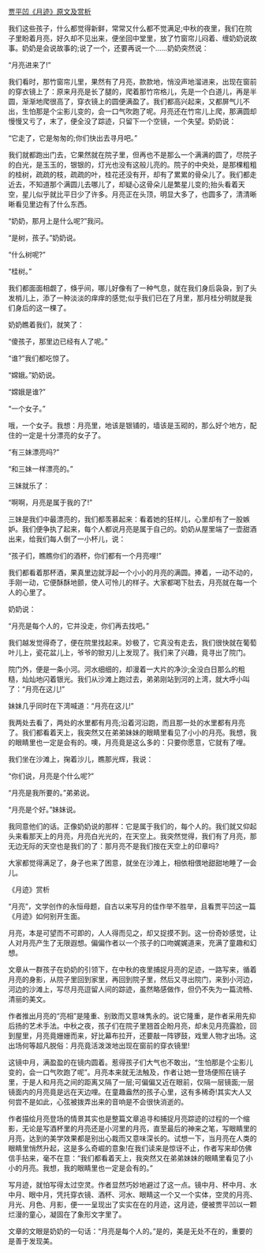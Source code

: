 [贾平凹《月迹》原文及赏析](https://www.vrrw.net/wx/8663.html)

我们这些孩子，什么都觉得新鲜，常常又什么都不觉满足;中秋的夜里，我们在院子里盼着月亮，好久却不见出来，便坐回中堂里，放了竹窗帘儿闷着、缠奶奶说故事。奶奶是会说故事的;说了一个，还要再说一个……奶奶突然说：

“月亮进来了!”

我们看时，那竹窗帘儿里，果然有了月亮，款款地，悄没声地溜进来，出现在窗前的穿衣镜上了：原来月亮是长了腿的，爬着那竹帘格儿，先是一个白道儿，再是半圆，渐渐地爬很高了，穿衣镜上的圆便满盈了。我们都高兴起来，又都屏气儿不出，生怕那是个尘影儿变的，会一口气吹跑了呢。月亮还在竹帘儿上爬，那满圆却慢慢又亏了，末了，便全没了踪迹，只留下一个空镜，一个失望。奶奶说：

“它走了，它是匆匆的;你们快出去寻月吧。”



我们就都跑出门去，它果然就在院子里，但再也不是那么一个满满的圆了，尽院子的白光，是玉玉的，银银的，灯光也没有这般儿亮的。院子的中央处，是那棵粗粗的桂树，疏疏的枝，疏疏的叶，桂花还没有开，却有了累累的骨朵儿了。我们都走近去，不知道那个满圆儿去哪儿了，却疑心这骨朵儿是繁星儿变的;抬头看着天空，星儿似乎就比平日少了许多。月亮正在头顶，明显大多了，也圆多了，清清晰晰看见里边有了什么东西。

“奶奶，那月上是什么呢?”我问。

“是树，孩子。”奶奶说。

“什么树呢?”

“桂树。”

我们都面面相觑了，倏乎间，哪儿好像有了一种气息，就在我们身后袅袅，到了头发梢儿上，添了一种淡淡的痒痒的感觉;似乎我们已在了月里，那月桂分明就是我们身后的这一棵了。

奶奶瞧着我们，就笑了：

“傻孩子，那里边已经有人了呢。”

“谁?”我们都吃惊了。

“嫦娥。”奶奶说。

“嫦娥是谁?”

“一个女子。”

哦，一个女子。我想：月亮里，地该是银铺的，墙该是玉砌的，那么好个地方，配住的一定是十分漂亮的女子了。

“有三妹漂亮吗?”

“和三妹一样漂亮的。”

三妹就乐了：

“啊啊，月亮是属于我的了!”

三妹是我们中最漂亮的，我们都羡慕起来：看着她的狂样儿，心里却有了一股嫉妒。我们便争执了起来，每个人都说月亮是属于自己的。奶奶从屋里端了一壶甜酒出来，给我们每人倒了一小杯儿，说：

“孩子们，瞧瞧你们的酒杯，你们都有一个月亮哩!”

我们都看着那杯酒，果真里边就浮起一个小小的月亮的满圆。捧着，一动不动的，手刚一动，它便酥酥地颤，使人可怜儿的样子。大家都喝下肚去，月亮就在每一个人的心里了。

奶奶说：

“月亮是每个人的，它并没走，你们再去找吧。”

我们越发觉得奇了，便在院里找起来。妙极了，它真没有走去，我们很快就在葡萄叶儿上，瓷花盆儿上，爷爷的锨刃儿上发现了。我们来了兴趣，竟寻出了院门。

院门外，便是一条小河。河水细细的，却漫着一大片的净沙;全没白日那么的粗糙，灿灿地闪着银光。我们从沙滩上跑过去，弟弟刚站到河的上湾，就大呼小叫了：“月亮在这儿!”

妹妹几乎同时在下湾喊道：“月亮在这儿!”

我两处去看了，两处的水里都有月亮;沿着河沿跑，而且那一处的水里都有月亮了。我们都看着天上，我突然又在弟弟妹妹的眼睛里看见了小小的月亮。我想，我的眼睛里也一定是会有的。噢，月亮竟是这么多的：只要你愿意，它就有了哩。

我们坐在沙滩上，掬着沙儿，瞧那光辉，我说：

“你们说，月亮是个什么呢?”

“月亮是我所要的。”弟弟说。

“月亮是个好。”妹妹说。

我同意他们的话。正像奶奶说的那样：它是属于我们的，每个人的。我们就又仰起头来看那天上的月亮，月亮白光光的，在天空上。我突然觉得，我们有了月亮，那无边无际的天空也是我们的了：那月亮不是我们按在天空上的印章吗?

大家都觉得满足了，身子也来了困意，就坐在沙滩上，相依相偎地甜甜地睡了一会儿。

《月迹》赏析

“月亮”，文学创作的永恒母题，自古以来写月的佳作举不胜举，且看贾平凹这一篇《月迹》如何别开生面。

月亮，本是可望而不可即的，人人得而见之，却又捉摸不到。这一份奇妙感觉，让人对月亮产生了无限遐想。偏偏作者以一个孩子的口吻娓娓道来，充满了童趣和幻想。

文章从一群孩子在奶奶的引领下，在中秋的夜里捕捉月亮的足迹，一路写来，循着月亮的身影，从院子里回到家里，再回到院子里，然后又寻出院门，来到小河边，河边的沙滩上，写尽月亮逗留人间的踪迹，虽然略感做作，但仍不失为一篇流畅、清丽的美文。

作者推出月亮的“亮相”是隆重、别致而又意味隽永的。说它隆重，是作者采用先抑后扬的艺术手法。中秋之夜，孩子们在院子里翘首企盼月亮，却未见月亮露脸，回到屋里，月亮竟姗姗而来，好比幕布拉开，还要敲一阵锣鼓，戏里人物才出场。这出场何等超凡脱俗：月亮竟活泼泼地出现在窗前的穿衣镜里!

这镜中月，满盈盈的在镜内圆着。惹得孩子们大气也不敢出，“生怕那是个尘影儿变的，会一口气吹跑了呢”。月亮本来就无法触及，作者让她一登场便照在镜子里，于是人和月亮之间的距离又隔了一层;可偏偏又近在眼前，仅隔一层镜面;一层镜面内的月亮竟是远在天边哩。在童趣盎然的孩子心里，这有多稀奇!其实大人又何尝不是如此，心弦被拨弄出来的音响是不会很快消逝的。

作者描绘月亮登场的情景其实也是整篇文章追寻和捕捉月亮踪迹的过程的一个缩影，无论是写酒杯里的月亮还是小河里的月亮，直至最后的神来之笔，写眼睛里的月亮，达到的美学效果都是别出心裁而又意味深长的。试想一下，当月亮在人类的眼睛里悄然升起，这是多么奇崛的意象!在我们读来是惊讶不止，作者写来却仿佛信手拈来，毫不在意：“我们都看着天上，我突然又在弟弟妹妹的眼睛里看见了小小的月亮。我想，我的眼睛里也一定是会有的。”

写月迹，就怕写得太过空灵。作者显然巧妙地避过了这一点。镜中月、杯中月、水中月、眼中月，凭托穿衣镜、酒杯、河水、眼睛这一个又一个实体，空灵的月亮、月光、月色、月影，便一一呈现出了实实在在的月迹，这月迹，便被贾平凹以一颗烂漫的童心，凝固在了象形文字里了。

文章的文眼是奶奶的一句话：“月亮是每个人的。”是的，美是无处不在的，重要的是善于发现美。

